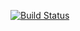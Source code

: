 [![Build Status](https://travis-ci.org/maciejzelasko/FunctionalExtensions.svg?branch=develop)](https://travis-ci.org/maciejzelasko/FunctionalExtensions)